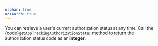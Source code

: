 ```yaml
---
orphan: true
nosearch: true
---
```


You can retrieve a user's current authorization status at any time. Call the {code}`getAppTrackingAuthorizationStatus` method to return the authorization status code as an **integer**.
